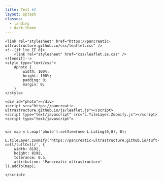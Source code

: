 ```yaml
---
title: Test #2
layout: splash
classes:
  - landing
  - dark-theme
---
```




    <link rel="stylesheet" href="https://pancreatic-ultrastructure.github.io/css/leaflet.css" />
    <!--[if lte IE 8]>
        <link rel="stylesheet" href="css/leaflet.ie.css" />
    <![endif]-->
    <style type="text/css">
        #photo {
            width: 100%;
            height: 100%;
            padding: 0;
            margin: 0;
        }
    </style>

    <div id="photo"></div>
    <script src="https://pancreatic-ultrastructure.github.io/js/leaflet.js"></script>
    <script type="text/javascript" src="L.TileLayer.Zoomify.js"></script>  
    <script type="text/javascript">


    var map = L.map('photo').setView(new L.LatLng(0,0), 0);

    L.tileLayer.zoomify('https://pancreatic-ultrastructure.github.io/tuft-cell/tuftCell/', {
        width: 8192,
        height: 8192,
        tolerance: 0.5,
        attribution: 'Pancreatic ultrastructure'
    }).addTo(map);

    </script>
